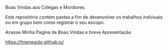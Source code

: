 Boas Vindas aos Colegas e Monitores.

Este repositório contém pastas a fim de desenvolver os trabalhos indiviuais ou em grupo bem como registrar o seu escopo.

Acesse Minha Pagina de Boas Vindas e breve Apresentação

https://fmenegolo.github.io/
